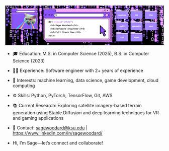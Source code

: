 ![Sage Woodard – Software Engineer](banner.png)

- 🎓 Education: M.S. in Computer Science (2025), B.S. in Computer Science (2023)
- 👩‍💻 Experience: Software engineer with 2+ years of experience
- 🤖 Interests: machine learning, data science, game development, cloud computing
- ⚙️ Skills: Python, PyTorch, TensorFlow, Git, AWS
- 📚 Current Research: Exploring satellite imagery-based terrain generation using Stable Diffusion and deep learning techniques for VR and gaming applications
- 🔗 Contact: sagewoodard@ksu.edu | https://www.linkedin.com/in/sagewoodard/

- Hi, I’m Sage—let’s connect and collaborate!

<!---
sagewoodard/sagewoodard is a ✨ special ✨ repository because its `README.md` (this file) appears on your GitHub profile.
You can click the Preview link to take a look at your changes.
--->
